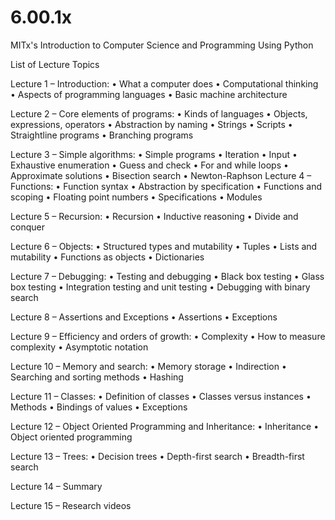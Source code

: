 # 6.00.1x
 MITx's Introduction to Computer Science and Programming Using Python

List of Lecture Topics

Lecture 1 – Introduction:
•    What a computer does
•    Computational thinking
•    Aspects of programming languages
•    Basic machine architecture

Lecture 2 – Core elements of programs:
•    Kinds of languages
•    Objects, expressions, operators
•    Abstraction by naming
•    Strings
•    Scripts
•    Straightline programs
•    Branching programs

Lecture 3 – Simple algorithms:
•    Simple programs
•    Iteration
•    Input
•    Exhaustive enumeration
•    Guess and check
•    For and while loops
•    Approximate solutions
•    Bisection search
•    Newton-Raphson
Lecture 4 – Functions: 
•    Function syntax
•    Abstraction by specification
•    Functions and scoping
•    Floating point numbers
•    Specifications
•    Modules

Lecture 5 – Recursion:
•    Recursion
•    Inductive reasoning
•    Divide and conquer

Lecture 6 – Objects:
•    Structured types and mutability
•    Tuples
•    Lists and mutability
•    Functions as objects
•    Dictionaries

Lecture 7 – Debugging:
•    Testing and debugging
•    Black box testing
•    Glass box testing
•    Integration testing and unit testing
•    Debugging with binary search

Lecture 8 – Assertions and Exceptions
•    Assertions
•    Exceptions

Lecture 9 – Efficiency and orders of growth:
•    Complexity
•    How to measure complexity
•    Asymptotic notation

Lecture 10 – Memory and search:
•    Memory storage
•    Indirection
•    Searching and sorting methods
•    Hashing

Lecture 11 – Classes: 
•    Definition of classes
•    Classes versus instances
•    Methods
•    Bindings of values
•    Exceptions

Lecture 12 – Object Oriented Programming and Inheritance:
•    Inheritance
•    Object oriented programming

Lecture 13 – Trees:
•    Decision trees
•    Depth-first search
•    Breadth-first search

Lecture 14 – Summary

Lecture 15 – Research videos
